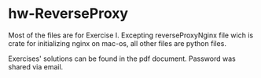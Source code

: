 # hw-ReverseProxy

Most of the files are for Exercise I. Excepting reverseProxyNginx file wich is crate for initializing nginx on mac-os, all other files are python files. 


Exercises' solutions can be found in the pdf document. Password was shared via email. 
